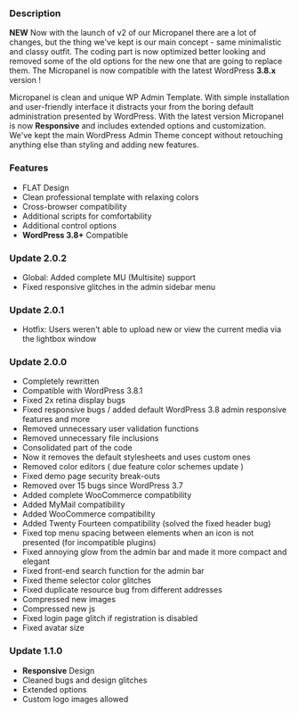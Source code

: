 ### Description

**NEW** Now with the launch of v2 of our Micropanel there are a lot of changes, but the thing we've kept is our main concept - same minimalistic and classy outfit. The coding part is now optimized better looking and removed some of the old options for the new one that are going to replace them. The Micropanel is now compatible with the latest WordPress **3.8.x** version !  

Micropanel is clean and unique WP Admin Template. With simple installation and user-friendly interface it distracts your from the boring default administration presented by WordPress. With the latest version Micropanel is now **Responsive** and includes extended options and customization. We've kept the main WordPress Admin Theme concept without retouching anything else than styling and adding new features.  

### Features

*   FLAT Design
*   Clean professional template with relaxing colors
*   Cross-browser compatibility
*   Additional scripts for comfortability
*   Additional control options
*   **WordPress 3.8+** Compatible

### Update 2.0.2

*   Global: Added complete MU (Multisite) support
*   Fixed responsive glitches in the admin sidebar menu

### Update 2.0.1

*   Hotfix: Users weren't able to upload new or view the current media via the lightbox window

### Update 2.0.0

*   Completely rewritten
*   Compatible with WordPress 3.8.1
*   Fixed 2x retina display bugs
*   Fixed responsive bugs / added default WordPress 3.8 admin responsive features and more
*   Removed unnecessary user validation functions
*   Removed unnecessary file inclusions
*   Consolidated part of the code
*   Now it removes the default stylesheets and uses custom ones
*   Removed color editors ( due feature color schemes update )
*   Fixed demo page security break-outs
*   Removed over 15 bugs since WordPress 3.7
*   Added complete WooCommerce compatibility
*   Added MyMail compatibility
*   Added WooCommerce compatibility
*   Added Twenty Fourteen compatibility (solved the fixed header bug)
*   Fixed top menu spacing between elements when an icon is not presented (for incompatible plugins)
*   Fixed annoying glow from the admin bar and made it more compact and elegant
*   Fixed front-end search function for the admin bar
*   Fixed theme selector color glitches
*   Fixed duplicate resource bug from different addresses
*   Compressed new images
*   Compressed new js
*   Fixed login page glitch if registration is disabled
*   Fixed avatar size

### Update 1.1.0

*   **Responsive** Design
*   Cleaned bugs and design glitches
*   Extended options
*   Custom logo images allowed
